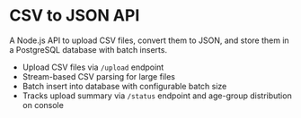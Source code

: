 # CSV to JSON API

A Node.js API to upload CSV files, convert them to JSON, and store them in a PostgreSQL database with batch inserts.

- Upload CSV files via `/upload` endpoint
- Stream-based CSV parsing for large files
- Batch insert into database with configurable batch size
- Tracks upload summary via `/status` endpoint and age-group distribution on console


